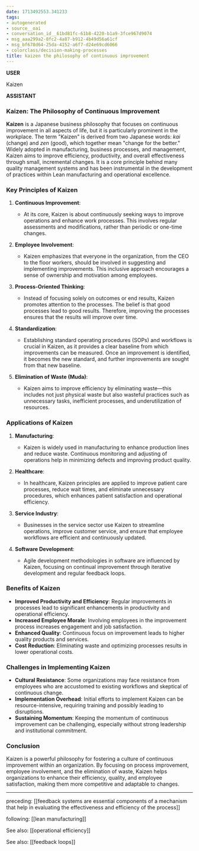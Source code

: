 ```yaml
---
date: 1713492553.341233
tags:
- autogenerated
- source__oai
- conversation_id__61bd81fc-61b8-4220-b1a9-3fce967d9074
- msg_aaa299a2-8fc2-4a87-b912-4b49d56a61cf
- msg_bf678d64-25da-4152-a6f7-d24e69cd6066
- colorclass/decision-making-processes
title: kaizen the philosophy of continuous improvement
---
```


**USER**

Kaizen


**ASSISTANT**

### Kaizen: The Philosophy of Continuous Improvement

**Kaizen** is a Japanese business philosophy that focuses on continuous improvement in all aspects of life, but it is particularly prominent in the workplace. The term "Kaizen" is derived from two Japanese words: *kai* (change) and *zen* (good), which together mean "change for the better." Widely adopted in manufacturing, business processes, and management, Kaizen aims to improve efficiency, productivity, and overall effectiveness through small, incremental changes. It is a core principle behind many quality management systems and has been instrumental in the development of practices within Lean manufacturing and operational excellence.

### Key Principles of Kaizen

1. **Continuous Improvement**:
   - At its core, Kaizen is about continuously seeking ways to improve operations and enhance work processes. This involves regular assessments and modifications, rather than periodic or one-time changes.

2. **Employee Involvement**:
   - Kaizen emphasizes that everyone in the organization, from the CEO to the floor workers, should be involved in suggesting and implementing improvements. This inclusive approach encourages a sense of ownership and motivation among employees.

3. **Process-Oriented Thinking**:
   - Instead of focusing solely on outcomes or end results, Kaizen promotes attention to the processes. The belief is that good processes lead to good results. Therefore, improving the processes ensures that the results will improve over time.

4. **Standardization**:
   - Establishing standard operating procedures (SOPs) and workflows is crucial in Kaizen, as it provides a clear baseline from which improvements can be measured. Once an improvement is identified, it becomes the new standard, and further improvements are sought from that new baseline.

5. **Elimination of Waste (Muda)**:
   - Kaizen aims to improve efficiency by eliminating waste—this includes not just physical waste but also wasteful practices such as unnecessary tasks, inefficient processes, and underutilization of resources.

### Applications of Kaizen

1. **Manufacturing**:
   - Kaizen is widely used in manufacturing to enhance production lines and reduce waste. Continuous monitoring and adjusting of operations help in minimizing defects and improving product quality.

2. **Healthcare**:
   - In healthcare, Kaizen principles are applied to improve patient care processes, reduce wait times, and eliminate unnecessary procedures, which enhances patient satisfaction and operational efficiency.

3. **Service Industry**:
   - Businesses in the service sector use Kaizen to streamline operations, improve customer service, and ensure that employee workflows are efficient and continuously updated.

4. **Software Development**:
   - Agile development methodologies in software are influenced by Kaizen, focusing on continual improvement through iterative development and regular feedback loops.

### Benefits of Kaizen

- **Improved Productivity and Efficiency**: Regular improvements in processes lead to significant enhancements in productivity and operational efficiency.
- **Increased Employee Morale**: Involving employees in the improvement process increases engagement and job satisfaction.
- **Enhanced Quality**: Continuous focus on improvement leads to higher quality products and services.
- **Cost Reduction**: Eliminating waste and optimizing processes results in lower operational costs.

### Challenges in Implementing Kaizen

- **Cultural Resistance**: Some organizations may face resistance from employees who are accustomed to existing workflows and skeptical of continuous change.
- **Implementation Overhead**: Initial efforts to implement Kaizen can be resource-intensive, requiring training and possibly leading to disruptions.
- **Sustaining Momentum**: Keeping the momentum of continuous improvement can be challenging, especially without strong leadership and institutional commitment.

### Conclusion

Kaizen is a powerful philosophy for fostering a culture of continuous improvement within an organization. By focusing on process improvement, employee involvement, and the elimination of waste, Kaizen helps organizations to enhance their efficiency, quality, and employee satisfaction, making them more competitive and adaptable to changes.


---

preceding: [[feedback systems are essential components of a mechanism that help in evaluating the effectiveness and efficiency of the process]]  


following: [[lean manufacturing]]

See also: [[operational efficiency]]


See also: [[feedback loops]]